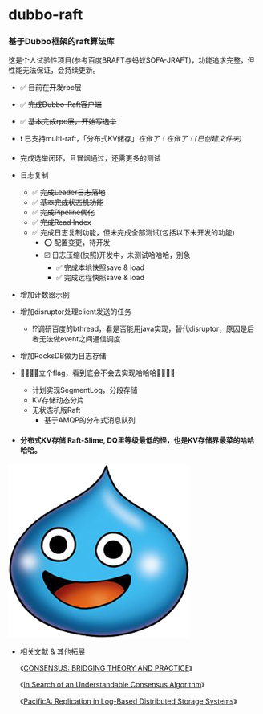 # dubbo-raft

### 基于Dubbo框架的raft算法库

这是个人试验性项目(参考百度BRAFT与蚂蚁SOFA-JRAFT)，功能追求完整，但性能无法保证，会持续更新。

- ✅ ~~目前在开发rpc层~~
- ✅ ~~完成Dubbo-Raft客户端~~
- ✅ ~~基本完成rpc层，开始写选举~~
- ❗️ 已支持multi-raft，「分布式KV储存」*在做了！在做了！(已创建文件夹)*
- 完成选举闭环，且冒烟通过，还需更多的测试
- 日志复制
    - ✅ ~~完成Leader日志落地~~
    - ✅ ~~基本完成状态机功能~~
    - ✅ ~~完成Pipeline优化~~
    - ✅️ ~~完成Read Index~~
    - ✅ 完成日志复制功能，但未完成全部测试(包括以下未开发的功能)
        - ⭕️ 配置变更，待开发
        - ☑️ 日志压缩(快照)开发中，未测试哈哈哈，别急
            - ✅ 完成本地快照save & load
            - ✅ 完成远程快照save & load
- 增加计数器示例
- 增加disruptor处理client发送的任务
    - ⁉️调研百度的bthread，看是否能用java实现，替代disruptor，原因是后者无法做event之间通信调度
- 增加RocksDB做为日志存储

- 🚩🚩🚩🚩立个flag，看到底会不会去实现哈哈哈🚩🚩🚩🚩
    - 计划实现SegmentLog，分段存储
    - KV存储动态分片
    - 无状态机版Raft
        - 基于AMQP的分布式消息队列
        
- #### 分布式KV存储 Raft-Slime, DQ里等级最低的怪，也是KV存储界最菜的哈哈哈哈。

![史莱姆](https://raw.githubusercontent.com/zehonghuang/github_blog_bak/master/source/image/SMMDQSSD_-_Rocket.png)


- 相关文献 & 其他拓展

    《[CONSENSUS: BRIDGING THEORY AND PRACTICE](https://web.stanford.edu/~ouster/cgi-bin/papers/OngaroPhD.pdf)》
    
    《[In Search of an Understandable Consensus Algorithm](https://raft.github.io/raft.pdf)》
    
    《[PacificA: Replication in Log-Based Distributed Storage Systems](https://www.microsoft.com/en-us/research/publication/pacifica-replication-in-log-based-distributed-storage-systems/)》
    
    